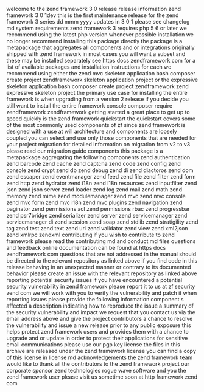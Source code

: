 welcome to the zend framework 3 0 release release information zend framework 3 0 1dev this is the first maintenance release for the zend framework 3 series dd mmm yyyy updates in 3 0 1 please see changelog md system requirements zend framework 3 requires php 5 6 or later we recommend using the latest php version whenever possible installation we no longer recommend installing this package directly the package is a metapackage that aggregates all components and or integrations originally shipped with zend framework in most cases you will want a subset and these may be installed separately see https docs zendframework com for a list of available packages and installation instructions for each we recommend using either the zend mvc skeleton application bash composer create project zendframework skeleton application project or the expressive skeleton application bash composer create project zendframework zend expressive skeleton project the primary use case for installing the entire framework is when upgrading from a version 2 release if you decide you still want to install the entire framework console composer require zendframework zendframework getting started a great place to get up to speed quickly is the zend framework quickstart the quickstart covers some of the most commonly used components of zf since zend framework is designed with a use at will architecture and components are loosely coupled you can select and use only those components that are needed for your project migration for detailed information on migration from v2 to v3 please read our migration guide components this package is a metapackage aggregating the following components zend authentication zend barcode zend cache zend captcha zend code zend config zend console zend crypt zend db zend debug zend di zend diactoros zend dom zend escaper zend eventmanager zend feed zend file zend filter zend form zend http zend hydrator zend i18n zend i18n resources zend inputfilter zend json zend json server zend loader zend log zend mail zend math zend memory zend mime zend modulemanager zend mvc zend mvc console zend mvc form zend mvc i18n zend mvc plugins zend navigation zend paginator zend permissions acl zend permissions rbac zend progressbar zend psr7bridge zend serializer zend server zend servicemanager zend servicemanager di zend session zend soap zend stdlib zend stratigility zend tag zend test zend text zend uri zend validator zend view zend xml2json zend xmlrpc zendxml contributing if you wish to contribute to zend framework please read the contributing md and conduct md files questions and feedback online documentation can be found at https docs zendframework com questions that are not addressed in the manual should be directed to the relevant repository as linked above if you find code in this release behaving in an unexpected manner or contrary to its documented behavior please create an issue with the relevant repository as linked above reporting potential security issues if you have encountered a potential security vulnerability in zend framework please report it to us at zf security zend com we will work with you to verify the vulnerability and patch it when reporting issues please provide the following information component s affected a description indicating how to reproduce the issue a summary of the security vulnerability and impact we request that you contact us via the email address above and give the project contributors a chance to resolve the vulnerability and issue a new release prior to any public exposure this helps protect zend framework users and provides them with a chance to upgrade and or update in order to protect their applications for sensitive email communications please use our pgp key license the files in this archive are released under the zend framework license you can find a copy of this license in license md acknowledgements the zend framework team would like to thank all the contributors to the zend framework project our corporate sponsor zend technologies rogue wave software and you the zend framework user please visit us sometime soon at http framework zend com